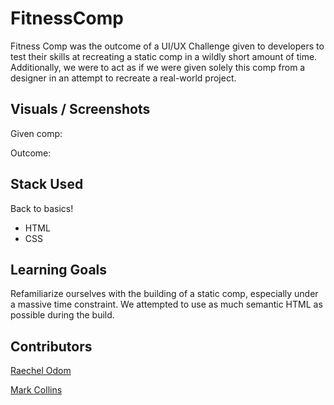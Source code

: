 # FitnessComp

Fitness Comp was the outcome of a UI/UX Challenge given to developers to test their skills at recreating a static comp in a wildly short amount of time. Additionally, we were to act as if we were given solely this comp from a designer in an attempt to recreate a real-world project.

## Visuals / Screenshots

Given comp:

Outcome:



## Stack Used
Back to basics!
 - HTML
 - CSS

## Learning Goals

Refamiliarize ourselves with the building of a static comp, especially under a massive time constraint. We attempted to use as much semantic HTML as possible during the build.

## Contributors
[Raechel Odom](https://github.com/raechelo)

[Mark Collins](https://github.com/kobesparrow)
